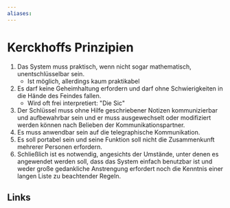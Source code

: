 ```yaml
---
aliases: 
---
```

# Kerckhoffs Prinzipien 
1. Das System muss praktisch, wenn nicht sogar mathematisch, unentschlüsselbar sein.
	- Ist möglich, allerdings kaum praktikabel
2. Es darf keine Geheimhaltung erfordern und darf ohne Schwierigkeiten in die Hände des Feindes fallen.
	- Wird oft frei interpretiert: "Die Sic"
1. Der Schlüssel muss ohne Hilfe geschriebener Notizen kommunizierbar und aufbewahrbar sein und er muss ausgewechselt oder modifiziert werden können nach Belieben der Kommunikationspartner.
2. Es muss anwendbar sein auf die telegraphische Kommunikation.
3. Es soll portabel sein und seine Funktion soll nicht die Zusammenkunft mehrerer Personen erfordern.
4. Schließlich ist es notwendig, angesichts der Umstände, unter denen es angewendet werden soll, dass das System einfach benutzbar ist und weder große gedankliche Anstrengung erfordert noch die Kenntnis einer langen Liste zu beachtender Regeln.

## Links